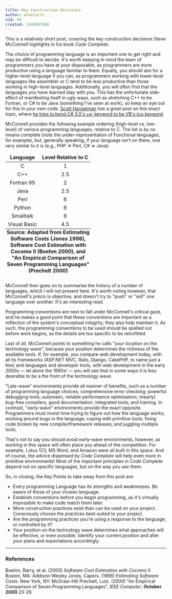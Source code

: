 ```yaml
---
title: Key Construction Decisions
author: alastairs
nid: 94
created: 1248447560
---
```

This is a relatively short post, covering the key construction decisions Steve McConnell highlights in his book <em>Code Complete</em>.
<!--break-->
The choice of programming language is an important one to get right and may be difficult to decide.  It's worth keeping in mind the team of programmers you have at your disposable, as programmers are more productive using a language familiar to them.  Equally, you should aim for a higher-level language if you can, as programmers working with lower-level languages like assembler or C tend to be less productive than those working in high-level languages.  Additionally, you will often find that the languages you have learned stay with you.  This has the unfortunate side-effect of manifesting itself in ugly ways, such as stretching C++ to be Fortran, or C# to be Java (something I've seen at work), so keep an eye out for this in your own code.  <a href="http://www.hanselman.com/" title="Scott Hanselman's Computer Zen">Scott Hanselman</a> has a great post on this exact topic, where <a href="http://www.hanselman.com/blog/BackToBasicsVarDim.aspx" title="Back to Basics: var != Dim">he tries to bend C# 3.0's <code language="csharp">var</code> keyword to be VB's <code language="vb">Dim</code> keyword</a>.

McConnell provides the following example ordering (high-level vs. low-level) of various programming languages, relative to C.  The list is by no means complete (note the under-representation of Functional languages, for example), but, generally speaking, if your language isn't on there, one very similar to it is (e.g., PHP => Perl, C# => Java):

<table style="width:100%;text-align: center">
  <caption style="caption-side:bottom;font-weight:bold;">Source: Adapted from Estimating Software Costs (Jones&nbsp;1998), Software Cost Estimation with Cocomo II (Boehm&nbsp;2000), and "An Empirical Comparison of Seven Programming Languages" (Prechelt&nbsp;2000)</caption>
  <thead style="font-weight: bold">
    <tr>
      <td>Language</td><td>Level Relative to C</td>
    </tr>
  </thead>
  <tbody>
    <tr>
      <td>C</td><td>1</td>
    </tr>
    <tr>
      <td>C++</td><td>2.5</td>
    </tr>
    <tr>
      <td>Fortran 95</td><td>2</td>
    </tr>
    <tr>
      <td>Java</td><td>2.5</td>
    </tr>
    <tr>
      <td>Perl</td><td>6</td>
    </tr>
    <tr>
      <td>Python</td><td>6</td>
    </tr>
    <tr>
      <td>Smalltalk</td><td>6</td>
    </tr>
    <tr>
      <td>Visual Basic</td><td>4.5</td>
    </tr> 
  </tbody>
</table>

McConnell then goes on to summarise the history of a number of languages, which I will not present here.  It's worth noting however, that McConnell's pr&eacute;cis is objective, and doesn't try to "push" or "sell" one language over another.  It's an interesting read.

Programming conventions are next to fall under McConnell's critical gaze, and he makes a good point that these conventions are important as a reflection of the system's conceptual integrity; they also help maintain it.  As such, the programming conventions to be used should be spelled out before work begins, as the details are too specific to be retrofitted.  

Last of all, McConnell points to something he calls "your location on the technology wave", because your position determines the richness of the available tools.  If, for example, you compare web development today, with all its frameworks (ASP.NET MVC, Rails, Django, CakePHP, to name just a few) and languages and developer tools, with web development in the early 2000s &mdash; let alone the 1990s! &mdash; you will see that in some ways it is less desirable to be a the front of the technology wave.  

"Late-wave" environments provide all manner of benefits, such as a number of programming language choices; comprehensive error checking; powerful debugging tools; automatic, reliable performance optimisation; (nearly) bug-free compilers; good documentation; integrated tools; and training.  In contrast, "early-wave" environments provide the exact opposite.  Programmers must invest time trying to figure out how the language works; working around bugs in the language; coping with primitive tools; fixing code broken by new compiler/framework releases; and juggling multiple tools.

That's not to say you should avoid early-wave environments, however, as working in this space will often place you ahead of the competition.  For example, Lotus 123, MS Word, and Amazon were all built in this space.  And of course, the advice dispensed by <em>Code Complete</em> will help even more in primitive environments!  Most of the important principles in <em>Code Complete</em> depend not on specific languages, but on the way you use them.  

So, in closing, the Key Points to take away from this post are:
<ul> 
  <li>Every programming Language has its strengths and weaknesses.  Be aware of those of your chosen language.</li>
  <li>Establish conventions before you begin programming, as it's virtually impossible to make code match them later.</li>
  <li>More construction practices exist than can be used on your project.  Consciously choose the practices best-suited to your project.</li>
  <li>Are the programming practices you're using a response to the language, or controlled by it?</li>
  <li>Your position on the technology wave determines what approaches will be effective, or even possible.  Identify your current position and alter your plans and expectations accordingly.</li>
</ul>

<hr />

<h3>References</h3>
Boehm, Barry, et al. (2000) <em>Software Cost Estimation with Cocomo II.</em> Boston, MA: Addison-Wesley
Jones, Capers. (1998) <em>Estimating Software Costs.</em> New York, NY: McGraw-Hill
Prechelt, Lutz. (2000) "An Empirical Comparison of Seven Programming Languages", <em>IEEE Computer</em>, <strong>October 2000</strong> 23-29.
